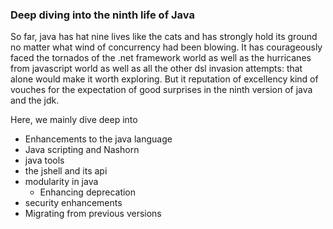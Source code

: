 ### Deep diving into the ninth life of Java

So far, java has hat nine lives like the cats and has strongly hold its ground no matter what wind of concurrency had been blowing.
It has courageously faced the tornados of the .net framework world as well as the hurricanes from javascript world as well as all the other dsl invasion attempts: that alone would make it worth exploring. But it reputation of excellency kind of vouches for the expectation of good surprises in the ninth version of java and the jdk.

Here, we mainly dive deep into

* Enhancements to the java language
* Java scripting and Nashorn
* java tools
* the jshell and its api
* modularity in java
  * Enhancing deprecation
* security enhancements
* Migrating from previous versions

